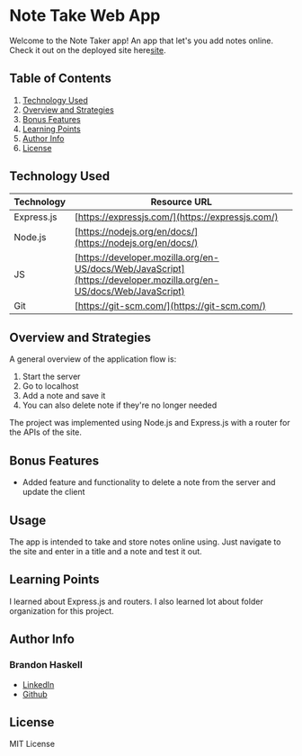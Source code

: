 # Note Take Web App

Welcome to the Note Taker app!  An app that let's you add notes online.  Check it out on the deployed site here[site](site).


## Table of Contents

1. [Technology Used](#technology-used)
1. [Overview and Strategies](#overview-and-strategies)
1. [Bonus Features](#bonus-features)
1. [Learning Points](#learning-points)
1. [Author Info](#author-info)
1. [License](#license)


## Technology Used 

| Technology | Resource URL | 
| ------------- | ------------- | 
| Express.js | [https://expressjs.com/](https://expressjs.com/) |
| Node.js | [https://nodejs.org/en/docs/](https://nodejs.org/en/docs/) |
| JS | [https://developer.mozilla.org/en-US/docs/Web/JavaScript](https://developer.mozilla.org/en-US/docs/Web/JavaScript) |
| Git | [https://git-scm.com/](https://git-scm.com/) |



## Overview and Strategies

A general overview of the application flow is:
1. Start the server
1. Go to localhost
1. Add a note and save it
1. You can also delete note if they're no longer needed

The project was implemented using Node.js and Express.js with a router for the APIs of the site.  

## Bonus Features

* Added feature and functionality to delete a note from the server and update the client


## Usage

The app is intended to take and store notes online using.  Just navigate to the site and enter in a title and a note and test it out.


## Learning Points 

I learned about Express.js and routers.  I also learned  lot about folder organization for this project.

## Author Info

### Brandon Haskell

* [LinkedIn](https://www.linkedin.com/in/BrandonDHaskell)
* [Github](https://github.com/bhaskell7901)


## License

MIT License